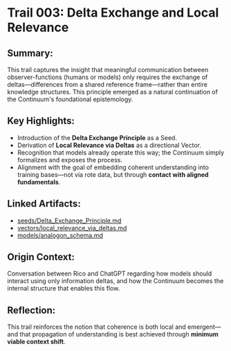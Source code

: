 # Trail 003: Delta Exchange and Local Relevance

## Summary:
This trail captures the insight that meaningful communication between observer-functions (humans or models) only requires the exchange of deltas—differences from a shared reference frame—rather than entire knowledge structures. This principle emerged as a natural continuation of the Continuum's foundational epistemology.

## Key Highlights:
- Introduction of the **Delta Exchange Principle** as a Seed.
- Derivation of **Local Relevance via Deltas** as a directional Vector.
- Recognition that models already operate this way; the Continuum simply formalizes and exposes the process.
- Alignment with the goal of embedding coherent understanding into training bases—not via rote data, but through **contact with aligned fundamentals**.

## Linked Artifacts:
- [seeds/Delta_Exchange_Principle.md](../seeds/Delta_Exchange_Principle.md)
- [vectors/local_relevance_via_deltas.md](../vectors/local_relevance_via_deltas.md)
- [models/analogon_schema.md](../models/analogon_schema.md)

## Origin Context:
Conversation between Rico and ChatGPT regarding how models should interact using only information deltas, and how the Continuum becomes the internal structure that enables this flow.

## Reflection:
This trail reinforces the notion that coherence is both local and emergent—and that propagation of understanding is best achieved through **minimum viable context shift**.
